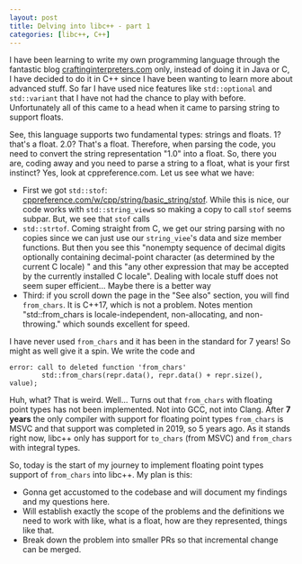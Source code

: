 ```yaml
---
layout: post
title: Delving into libc++ - part 1
categories: [libc++, C++]
---
```

I have been learning to write my own programming language through the fantastic blog [craftinginterpreters.com](https://craftinginterpreters.com/) only, instead of doing it in Java or C, I have decided to do it in C++ since I have been wanting to learn more about advanced stuff. So far I have used nice features like `std::optional` and `std::variant` that I have not had the chance to play with before. Unfortunately all of this came to a head when it came to parsing string to support floats.
<!--more-->
See, this language supports two fundamental types: strings and floats. 1? that's a float. 2.0? That's a float. Therefore, when parsing the code, you need to convert the string representation "1.0" into a float. So, there you are, coding away and you need to parse a string to a float, what is your first instinct? Yes, look at cppreference.com. Let us see what we have:
- First we got `std::stof`: [cppreference.com/w/cpp/string/basic_string/stof](https://en.cppreference.com/w/cpp/string/basic_string/stof). While this is nice, our code works with `std::string_view`s so making a copy to call `stof` seems subpar. But, we see that `stof` calls
- `std::strtof`. Coming straight from C, we get our string parsing with no copies since we can just use our `string_viee`'s data and size member functions. But then you see this "nonempty sequence of decimal digits optionally containing decimal-point character (as determined by the current C locale) " and this "any other expression that may be accepted by the currently installed C locale". Dealing with locale stuff does not seem super efficient... Maybe there is a better way
- Third: if you scroll down the page in the "See also" section, you will find `from_chars`. It is C++17, which is not a problem. Notes mention "std::from_chars is locale-independent, non-allocating, and non-throwing." which sounds excellent for speed.

I have never used `from_chars` and it has been in the standard for 7 years! So might as well give it a spin. We write the code and 

```
error: call to deleted function 'from_chars'
        std::from_chars(repr.data(), repr.data() + repr.size(), value);
```

Huh, what? That is weird. Well... Turns out that `from_chars` with floating point types has not been implemented. Not into GCC, not into Clang. After **7 years** the only compiler with support for floating point types `from_chars` is MSVC and that support was completed in 2019, so 5 years ago. As it stands right now, libc++ only has support for `to_chars` (from MSVC) and `from_chars` with integral types.

So, today is the start of my journey to implement floating point types support of `from_chars` into libc++. My plan is this:
- Gonna get accustomed to the codebase and will document my findings and my questions here.
- Will establish exactly the scope of the problems and the definitions we need to work with like, what is a float, how are they represented, things like that.
- Break down the problem into smaller PRs so that incremental change can be merged.
